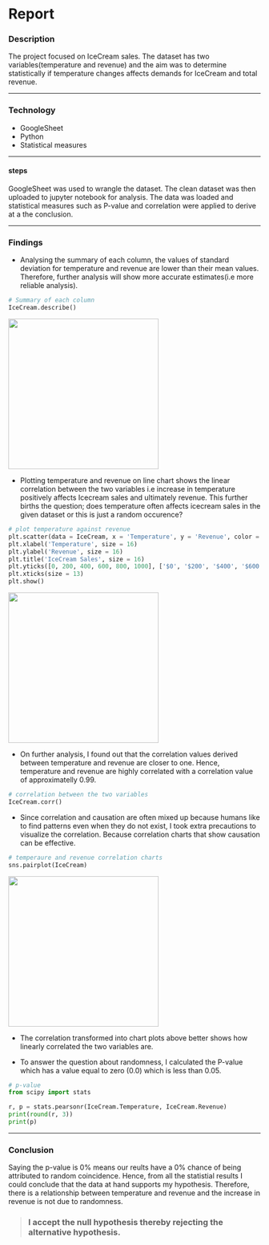 # Report

### Description
The project focused on IceCream sales. The dataset has two variables(temperature and revenue) and the aim was to determine statistically if temperature changes affects demands for IceCream and total revenue.

***
### Technology
* GoogleSheet
* Python
* Statistical measures

***
#### steps
GoogleSheet was used to wrangle the dataset. The clean dataset was then uploaded to jupyter notebook for analysis. The data was loaded and statistical measures such as P-value and correlation were applied to derive at a the conclusion.

***
### Findings
- Analysing the summary of each column, the values of standard deviation for temperature and revenue are lower than their mean values. Therefore, further analysis will show more accurate estimates(i.e more reliable analysis).

```py
# Summary of each column
IceCream.describe()
```

<img src="https://user-images.githubusercontent.com/93320956/172587921-c43c6751-1b30-4298-9e5a-2b8437562668.png" width="300" height="300">

- Plotting temperature and revenue on line chart shows the linear correlation between the two variables i.e increase in temperature positively affects Icecream sales and ultimately revenue. This further births the question; does temperature often affects icecream sales in the given dataset or this is just a random occurence?

```py
# plot temperature against revenue
plt.scatter(data = IceCream, x = 'Temperature', y = 'Revenue', color = 'black', marker = 'v', alpha = 0.3)
plt.xlabel('Temperature', size = 16)
plt.ylabel('Revenue', size = 16)
plt.title('IceCream Sales', size = 16)
plt.yticks([0, 200, 400, 600, 800, 1000], ['$0', '$200', '$400', '$600', '$800', '$1000'], size = 13)
plt.xticks(size = 13)
plt.show()
```

<img src="https://user-images.githubusercontent.com/93320956/172589357-56c4b68c-6b46-4d82-bfce-065840e0ed16.png" width="300" height="300">

- On further analysis, I found out that the correlation values derived between temperature and revenue are closer to one. Hence, temperature and revenue are highly correlated with a correlation value of approximatelly 0.99. 

```py
# correlation between the two variables
IceCream.corr()
```

- Since correlation and causation are often mixed up because humans like to find patterns even when they do not exist, I took extra precautions to visualize the correlation. Because correlation charts that show causation can be effective.

```py
# temperaure and revenue correlation charts
sns.pairplot(IceCream)
```

<img src="https://user-images.githubusercontent.com/93320956/172591370-4f078f98-c146-426a-a897-59b407061c09.png" width="300" height="300">

- The correlation transformed into chart plots above better shows how linearly correlated the two variables are.

- To answer the question about randomness, I calculated the P-value which has a value equal to zero (0.0) which is less than 0.05.

```py
# p-value
from scipy import stats

r, p = stats.pearsonr(IceCream.Temperature, IceCream.Revenue)
print(round(r, 3))
print(p)
```

***
### Conclusion
Saying the p-value is 0% means our reults have a 0% chance of being attributed to random coincidence. Hence, from all the statistial results I could conclude that the data at hand supports my hypothesis. Therefore, there is a relationship between temperature and revenue and the increase in revenue is not due to randomness. 

> ### I accept the null hypothesis thereby rejecting the alternative hypothesis.